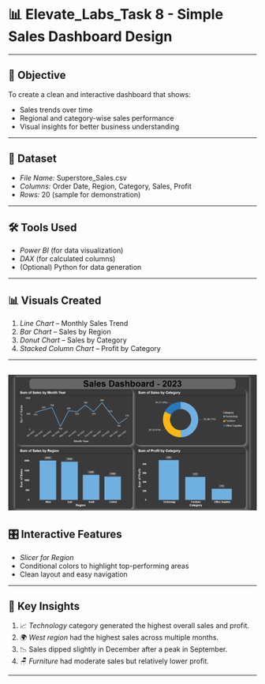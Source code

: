 # 📊 Elevate_Labs_Task 8 - Simple Sales Dashboard Design

---

## 🧾 Objective

To create a clean and interactive dashboard that shows:

- Sales trends over time
- Regional and category-wise sales performance
- Visual insights for better business understanding

---

## 📁 Dataset

- *File Name:* Superstore\_Sales.csv
- *Columns:* Order Date, Region, Category, Sales, Profit
- *Rows:* 20 (sample for demonstration)

---

## 🛠 Tools Used

- *Power BI* (for data visualization)
- *DAX* (for calculated columns)
- (Optional) Python for data generation

---

## 📊 Visuals Created

1. *Line Chart* – Monthly Sales Trend
2. *Bar Chart* – Sales by Region
3. *Donut Chart* – Sales by Category
4. *Stacked Column Chart* – Profit by Category

---
![](https://github.com/siddhi-sudrania/Data_Analyst_Intern/blob/main/Task-08/ss.png)
---

## 🎛 Interactive Features

- *Slicer for Region*
- Conditional colors to highlight top-performing areas
- Clean layout and easy navigation

---

## 📌 Key Insights

1. 📈 *Technology* category generated the highest overall sales and profit.
2. 🌍 *West region* had the highest sales across multiple months.
3. 📉 Sales dipped slightly in December after a peak in September.
4. 🪑 *Furniture* had moderate sales but relatively lower profit.

---

